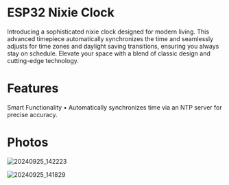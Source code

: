 # ESP32 Nixie Clock 

Introducing a sophisticated nixie clock designed for modern living. This advanced timepiece automatically synchronizes the time and seamlessly adjusts for time zones and daylight saving transitions, ensuring you always stay on schedule. Elevate your space with a blend of classic design and cutting-edge technology.

# Features
Smart Functionality
•	Automatically synchronizes time via an NTP server for precise accuracy.


# Photos

![20240925_142223](https://github.com/user-attachments/assets/2d1e32ca-28b0-4312-9104-abce6ed7beea)


![20240925_141829](https://github.com/user-attachments/assets/09e9811d-171b-4b0e-b804-68d3041622de)

